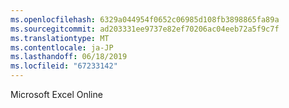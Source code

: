```yaml
---
ms.openlocfilehash: 6329a044954f0652c06985d108fb3898865fa89a
ms.sourcegitcommit: ad203331ee9737e82ef70206ac04eeb72a5f9c7f
ms.translationtype: MT
ms.contentlocale: ja-JP
ms.lasthandoff: 06/18/2019
ms.locfileid: "67233142"
---
```

Microsoft Excel Online